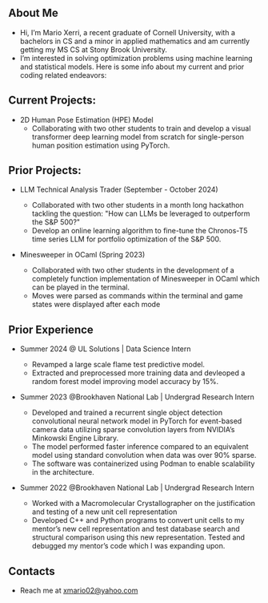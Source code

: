 ## About Me
- Hi, I’m Mario Xerri, a recent graduate of Cornell University, with a bachelors in CS and a minor in applied mathematics and am currently getting my MS CS at Stony Brook University.
- I’m interested in solving optimization problems using machine learning and statistical models.  Here is some info about my current and prior coding related endeavors:

## Current Projects:
   - 2D Human Pose Estimation (HPE) Model
       - Collaborating with two other students to train and develop a visual transformer deep learning model from scratch for single-person human position estimation using PyTorch. 

## Prior Projects: 
   - LLM Technical Analysis Trader (September - October 2024)
        - Collaborated with two other students in a month long hackathon tackling the question: "How can LLMs be leveraged to outperform the S&P 500?"
        - Develop an online learning algorithm to fine-tune the Chronos-T5 time series LLM for portfolio optimization of the S&P 500.

   - Minesweeper in OCaml (Spring 2023)
        - Collaborated with two other students in the development of a completely function implementation of Minesweeper in OCaml which can be played in the terminal.
        - Moves were parsed as commands within the terminal and game states were displayed after each mode
          
## Prior Experience 
   - Summer 2024 @ UL Solutions | Data Science Intern
        - Revamped a large scale flame test predictive model.
        - Extracted and preprocessed more training data and devleoped a random forest model improving model accuracy by 15%.
   - Summer 2023 @Brookhaven National Lab | Undergrad Research Intern
        - Developed and trained a recurrent single object detection convolutional neural network model in PyTorch for event-based camera data utilizing sparse convolution layers from NVIDIA’s Minkowski Engine Library.
        - The model performed faster inference compared to an equivalent model using standard convolution when data was over 90% sparse.
        -  The software was containerized using Podman to enable scalability in the architecture. 

   - Summer 2022 @Brookhaven National Lab | Undergrad Research Intern
        - Worked with a Macromolecular Crystallographer on the justification and testing of a new unit cell representation
        - Developed C++ and Python programs to convert unit cells to my mentor’s new cell representation and test database search and structural comparison using this new representation. Tested and debugged my mentor’s code which I was expanding upon.    

    
## Contacts
- Reach me at xmario02@yahoo.com

<!---
MaXerri/MaXerri is a ✨ special ✨ repository because its `README.md` (this file) appears on your GitHub profile.
You can click the Preview link to take a look at your changes.
--->
